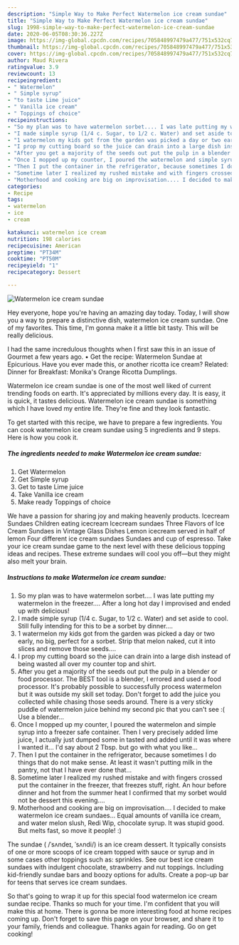 ```yaml
---
description: "Simple Way to Make Perfect Watermelon ice cream sundae"
title: "Simple Way to Make Perfect Watermelon ice cream sundae"
slug: 1998-simple-way-to-make-perfect-watermelon-ice-cream-sundae
date: 2020-06-05T08:30:36.227Z
image: https://img-global.cpcdn.com/recipes/705848997479a477/751x532cq70/watermelon-ice-cream-sundae-recipe-main-photo.jpg
thumbnail: https://img-global.cpcdn.com/recipes/705848997479a477/751x532cq70/watermelon-ice-cream-sundae-recipe-main-photo.jpg
cover: https://img-global.cpcdn.com/recipes/705848997479a477/751x532cq70/watermelon-ice-cream-sundae-recipe-main-photo.jpg
author: Maud Rivera
ratingvalue: 3.9
reviewcount: 13
recipeingredient:
- " Watermelon"
- " Simple syrup"
- "to taste Lime juice"
- " Vanilla ice cream"
- " Toppings of choice"
recipeinstructions:
- "So my plan was to have watermelon sorbet.... I was late putting my watermelon in the freezer.... After a long hot day I improvised and ended up with delicious!"
- "I made simple syrup (1/4 c. Sugar, to 1/2 c. Water) and set aside to cool. Still fully intending for this to be a sorbet by dinner...."
- "1 watermelon my kids got from the garden was picked a day or two early, no big, perfect for a sorbet. Strip that melon naked, cut it into slices and remove those seeds...."
- "I prop my cutting board so the juice can drain into a large dish instead of being wasted all over my counter top and shirt."
- "After you get a majority of the seeds out put the pulp in a blender or food processor. The BEST tool is a blender, I errored and used a food processor. It&#39;s probably possible to successfully process watermelon but it was outside my skill set today. Don&#39;t forget to add the juice you collected while chasing those seeds around. There is a very sticky puddle of watermelon juice behind my second pic that you can&#39;t see :( Use a blender..."
- "Once I mopped up my counter, I poured the watermelon and simple syrup into a freezer safe container. Then I very precisely added lime juice, I actually just dumped some in tasted and added until it was where I wanted it... I&#39;d say about 2 Tbsp. but go with what you like..."
- "Then I put the container in the refrigerator, because sometimes I do things that do not make sense. At least it wasn&#39;t putting milk in the pantry, not that I have ever done that..."
- "Sometime later I realized my rushed mistake and with fingers crossed put the container in the freezer, that freezes stuff, right. An hour before dinner and hot from the summer heat I confirmed that my sorbet would not be dessert this evening...."
- "Motherhood and cooking are big on improvisation.... I decided to make watermelon ice cream sundaes... Equal amounts of vanilla ice cream, and water melon slush, Redi Wip, chocolate syrup. It was stupid good. But melts fast, so move it people! :)"
categories:
- Recipe
tags:
- watermelon
- ice
- cream

katakunci: watermelon ice cream 
nutrition: 198 calories
recipecuisine: American
preptime: "PT34M"
cooktime: "PT50M"
recipeyield: "1"
recipecategory: Dessert

---
```



![Watermelon ice cream sundae](https://img-global.cpcdn.com/recipes/705848997479a477/751x532cq70/watermelon-ice-cream-sundae-recipe-main-photo.jpg)

Hey everyone, hope you're having an amazing day today. Today, I will show you a way to prepare a distinctive dish, watermelon ice cream sundae. One of my favorites. This time, I'm gonna make it a little bit tasty. This will be really delicious.

I had the same incredulous thoughts when I first saw this in an issue of Gourmet a few years ago. • Get the recipe: Watermelon Sundae at Epicurious. Have you ever made this, or another ricotta ice cream? Related: Dinner for Breakfast: Monika&#39;s Orange Ricotta Dumplings.

Watermelon ice cream sundae is one of the most well liked of current trending foods on earth. It's appreciated by millions every day. It is easy, it is quick, it tastes delicious. Watermelon ice cream sundae is something which I have loved my entire life. They're fine and they look fantastic.


To get started with this recipe, we have to prepare a few ingredients. You can cook watermelon ice cream sundae using 5 ingredients and 9 steps. Here is how you cook it.

<!--inarticleads1-->

##### The ingredients needed to make Watermelon ice cream sundae:

1. Get  Watermelon
1. Get  Simple syrup
1. Get to taste Lime juice
1. Take  Vanilla ice cream
1. Make ready  Toppings of choice


We have a passion for sharing joy and making heavenly products. Icecream Sundaes Children eating icecream Icecream sundaes Three Flavors of Ice Cream Sundaes in Vintage Glass Dishes Lemon icecream served in half of lemon Four different ice cream sundaes Sundaes and cup of espresso. Take your ice cream sundae game to the next level with these delicious topping ideas and recipes. These extreme sundaes will cool you off—but they might also melt your brain. 

<!--inarticleads2-->

##### Instructions to make Watermelon ice cream sundae:

1. So my plan was to have watermelon sorbet.... I was late putting my watermelon in the freezer.... After a long hot day I improvised and ended up with delicious!
1. I made simple syrup (1/4 c. Sugar, to 1/2 c. Water) and set aside to cool. Still fully intending for this to be a sorbet by dinner....
1. 1 watermelon my kids got from the garden was picked a day or two early, no big, perfect for a sorbet. Strip that melon naked, cut it into slices and remove those seeds....
1. I prop my cutting board so the juice can drain into a large dish instead of being wasted all over my counter top and shirt.
1. After you get a majority of the seeds out put the pulp in a blender or food processor. The BEST tool is a blender, I errored and used a food processor. It&#39;s probably possible to successfully process watermelon but it was outside my skill set today. Don&#39;t forget to add the juice you collected while chasing those seeds around. There is a very sticky puddle of watermelon juice behind my second pic that you can&#39;t see :( Use a blender...
1. Once I mopped up my counter, I poured the watermelon and simple syrup into a freezer safe container. Then I very precisely added lime juice, I actually just dumped some in tasted and added until it was where I wanted it... I&#39;d say about 2 Tbsp. but go with what you like...
1. Then I put the container in the refrigerator, because sometimes I do things that do not make sense. At least it wasn&#39;t putting milk in the pantry, not that I have ever done that...
1. Sometime later I realized my rushed mistake and with fingers crossed put the container in the freezer, that freezes stuff, right. An hour before dinner and hot from the summer heat I confirmed that my sorbet would not be dessert this evening....
1. Motherhood and cooking are big on improvisation.... I decided to make watermelon ice cream sundaes... Equal amounts of vanilla ice cream, and water melon slush, Redi Wip, chocolate syrup. It was stupid good. But melts fast, so move it people! :)


The sundae ( /ˈsʌndeɪ, ˈsʌndi/) is an ice cream dessert. It typically consists of one or more scoops of ice cream topped with sauce or syrup and in some cases other toppings such as: sprinkles. See our best ice cream sundaes with indulgent chocolate, strawberry and nut toppings. Including kid-friendly sundae bars and boozy options for adults. Create a pop-up bar for teens that serves ice cream sundaes. 

So that's going to wrap it up for this special food watermelon ice cream sundae recipe. Thanks so much for your time. I'm confident that you will make this at home. There is gonna be more interesting food at home recipes coming up. Don't forget to save this page on your browser, and share it to your family, friends and colleague. Thanks again for reading. Go on get cooking!
